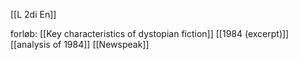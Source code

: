 [[L 2di En]]

forløb:
[[Key characteristics of dystopian fiction]]
[[1984 (excerpt)]]
[[analysis of 1984]]
[[Newspeak]]